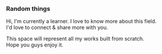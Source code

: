 ### Random things 

Hi, I'm currently a learner. 
I love to know more about this field.  
I'd love to connect & share more with you.  

This space will represent all my works built from scratch.  
Hope you guys enjoy it.  
